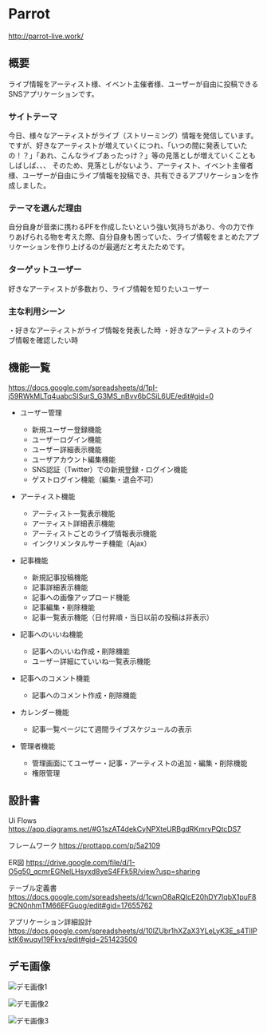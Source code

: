 # Parrot
http://parrot-live.work/

## 概要
ライブ情報をアーティスト様、イベント主催者様、ユーザーが自由に投稿できるSNSアプリケーションです。

### サイトテーマ
今日、様々なアーティストがライブ（ストリーミング）情報を発信しています。ですが、好きなアーティストが増えていくにつれ、「いつの間に発表していたの！？」「あれ、こんなライブあったっけ？」等の見落としが増えていくこともしばしば、、、
そのため、見落としがないよう、アーティスト、イベント主催者様、ユーザーが自由にライブ情報を投稿でき、共有できるアプリケーションを作成しました。

### テーマを選んだ理由
自分自身が音楽に携わるPFを作成したいという強い気持ちがあり、今の力で作りあげられる物を考えた際、自分自身も困っていた、ライブ情報をまとめたアプリケーションを作り上げるのが最適だと考えたためです。

### ターゲットユーザー
好きなアーティストが多数おり、ライブ情報を知りたいユーザー

### 主な利用シーン
・好きなアーティストがライブ情報を発表した時
・好きなアーティストのライブ情報を確認したい時

## 機能一覧

https://docs.google.com/spreadsheets/d/1pI-j59RWkMLTq4uabcSISurS_G3MS_nBvy6bCSiL6UE/edit#gid=0


* ユーザー管理
    * 新規ユーザー登録機能
    * ユーザーログイン機能
    * ユーザー詳細表示機能
    * ユーザアカウント編集機能
    * SNS認証（Twitter）での新規登録・ログイン機能
    * ゲストログイン機能（編集・退会不可）

* アーティスト機能
    * アーティスト一覧表示機能
    * アーティスト詳細表示機能
    * アーティストごとのライブ情報表示機能
    * インクリメンタルサーチ機能（Ajax）

* 記事機能
    * 新規記事投稿機能
    * 記事詳細表示機能
    * 記事への画像アップロード機能
    * 記事編集・削除機能
    * 記事一覧表示機能（日付昇順・当日以前の投稿は非表示）

* 記事へのいいね機能
    * 記事へのいいね作成・削除機能
    * ユーザー詳細にていいね一覧表示機能

* 記事へのコメント機能
    * 記事へのコメント作成・削除機能

* カレンダー機能
    * 記事一覧ページにて週間ライブスケジュールの表示

* 管理者機能
    * 管理画面にてユーザー・記事・アーティストの追加・編集・削除機能
    * 権限管理

## 設計書
Ui Flows
https://app.diagrams.net/#G1szAT4dekCyNPXteURBgdRKmryPQtcDS7

フレームワーク
https://prottapp.com/p/5a2109

ER図
https://drive.google.com/file/d/1-O5g50_qcmrEGNelLHsyxd8yeS4FFk5R/view?usp=sharing

テーブル定義書
https://docs.google.com/spreadsheets/d/1cwnO8aRQIcE20hDY7lqbX1puF89CN0nhmTM66EFGuog/edit#gid=17655762

アプリケーション詳細設計
https://docs.google.com/spreadsheets/d/10lZUbr1hXZaX3YLeLyK3E_s4TlIPktK6wuqyl19Fkvs/edit#gid=251423500


## デモ画像

![デモ画像1](https://user-images.githubusercontent.com/61319401/87299135-69b3e000-c546-11ea-8732-efdcde5cd984.png)

![デモ画像2](https://user-images.githubusercontent.com/61319401/87299213-91a34380-c546-11ea-9952-77c9313abb0f.png)

![デモ画像3](https://user-images.githubusercontent.com/61319401/87299219-936d0700-c546-11ea-90ca-f006872d81c8.png)